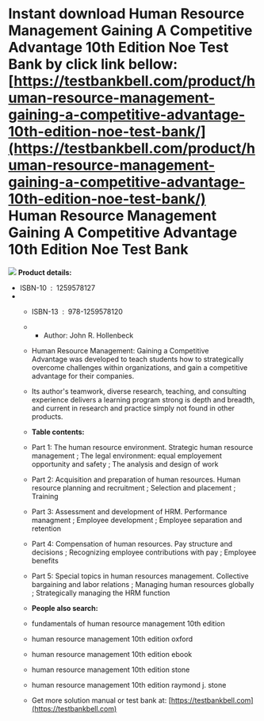 Instant download **Human Resource Management Gaining A Competitive Advantage 10th Edition Noe Test Bank** by click link bellow:  
[https://testbankbell.com/product/human-resource-management-gaining-a-competitive-advantage-10th-edition-noe-test-bank/](https://testbankbell.com/product/human-resource-management-gaining-a-competitive-advantage-10th-edition-noe-test-bank/)  
Human Resource Management Gaining A Competitive Advantage 10th Edition Noe Test Bank
====================================================================================


![](https://testbankbell.com/wp-content/uploads/2023/05/human-resource-management-gaining-competitive-advantage-10th-edition-noe-test-bank.jpg)
**Product details:**
* ISBN-10 ‏ : ‎ 1259578127
* * ISBN-13 ‏ : ‎ 978-1259578120
  * * Author: John R. Hollenbeck
   
  * Human Resource Management: Gaining a Competitive Advantage was developed to teach students how to strategically overcome challenges within organizations, and gain a competitive advantage for their companies.
 
  * Its author's teamwork, diverse research, teaching, and consulting experience delivers a learning program strong is depth and breadth, and current in research and practice simply not found in other products.
 
  * **Table contents:**
  * Part 1: The human resource environment. Strategic human resource management ; The legal environment: equal employement opportunity and safety ; The analysis and design of work
  * Part 2: Acquisition and preparation of human resources. Human resource planning and recruitment ; Selection and placement ; Training
  * Part 3: Assessment and development of HRM. Performance managment ; Employee development ; Employee separation and retention
  * Part 4: Compensation of human resources. Pay structure and decisions ; Recognizing employee contributions with pay ; Employee benefits
  * Part 5: Special topics in human resources management. Collective bargaining and labor relations ; Managing human resources globally ; Strategically managing the HRM function
  * **People also search:**
  * fundamentals of human resource management 10th edition
  * human resource management 10th edition oxford
  * human resource management 10th edition ebook
  * human resource management 10th edition stone
  * human resource management 10th edition raymond j. stone
  *  Get more solution manual or test bank at: [https://testbankbell.com](https://testbankbell.com)
